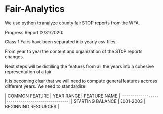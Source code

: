 # Fair-Analytics
We use python to analyze county fair STOP reports from the WFA.

Progress Report 12/31/2020:

Class 1 Fairs have been separated into yearly csv files. 

From year to year the content and organization of the STOP reports changes.

Next steps will be distilling the features from all the years into a cohesive representation of a fair.

It is becoming clear that we will need to compute general features accross different years. We need to standardize!

|  COMMON FEATURE  |  YEAR RANGE  |  FEATURE NAME  |
|------------------|-------------------------------|
| STARTING BALANCE |  2001-2003   |  BEGINNING RESOURCES  |
